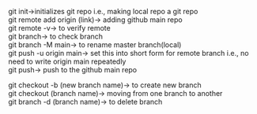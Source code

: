 git init->initializes git repo i.e., making local repo a git repo
<br>
git remote add origin (link)-> adding github main repo
<br>
git remote -v-> to verify remote
<br>
git branch-> to check branch
<br>
git branch -M main-> to rename master branch(local)
<br>
git push -u origin main-> set this into short form for remote branch i.e., no need to write origin main repeatedly
<br>
git push-> push to the github main repo

<!---------- branch commands --------------->
git checkout -b (new branch name)-> to create new branch
<br>
git checkout (branch name)-> moving from one branch to another
<br>
git branch -d (branch name)-> to delete branch